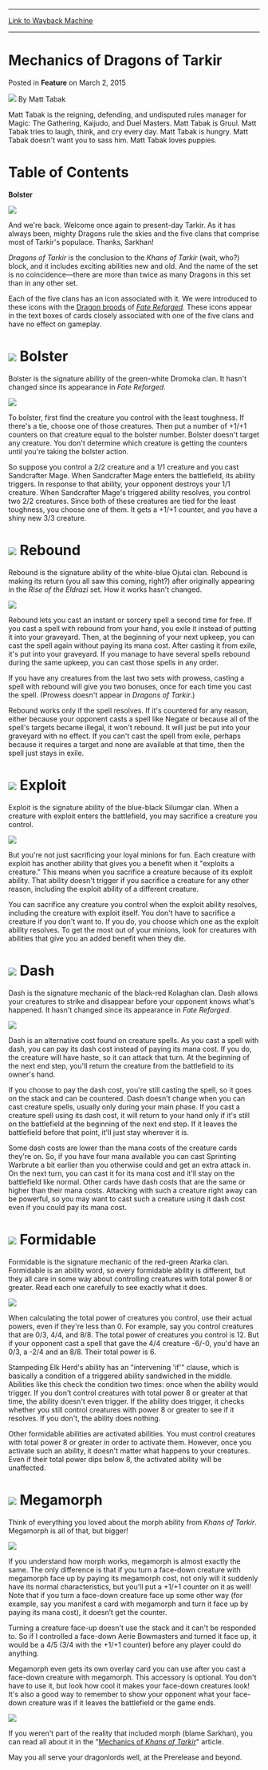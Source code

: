 
---
[Link to Wayback Machine](https://web.archive.org/web/20150302155457/http://magic.wizards.com/en/articles/archive/feature/mechanics-dragons-tarkir-2015-03-02)

[_metadata_:wayback_url]:- "http://magic.wizards.com/en/articles/archive/feature/mechanics-dragons-tarkir-2015-03-02"
[_metadata_:wayback_raw_url]:- "https://web.archive.org/web/20150302155457id_/http://magic.wizards.com/en/articles/archive/feature/mechanics-dragons-tarkir-2015-03-02"
[_metadata_:wayback_capture_timestamp]:- "2015-03-02 15:54:57+00:00"
[_metadata_:publish_date]:- "2015-03-02"
[_metadata_:generator]:- "Drupal 7 (http://drupal.org)"
[_metadata_:description]:- "The new and returning mechanics of Tarkir."
---


Mechanics of Dragons of Tarkir
==============================



 Posted in **Feature**
 on March 2, 2015 






![](https://media.magic.wizards.com/styles/auth_small/public/images/person/authorpic_matttabak.jpg)
By Matt Tabak




Matt Tabak is the reigning, defending, and undisputed rules manager for Magic: The Gathering, Kaijudo, and Duel Masters. Matt Tabak is Gruul. Matt Tabak tries to laugh, think, and cry every day. Matt Tabak is hungry. Matt Tabak doesn't want you to sass him. Matt Tabak loves puppies.
 





Table of Contents
=================



**Bolster**



![](https://media.wizards.com/images/magic/tcg/products/ktk/7uhasdf2usnhz/divider_sldjkfhkdf.jpg)



And we're back. Welcome once again to present-day Tarkir. As it has always been, mighty Dragons rule the skies and the five clans that comprise most of Tarkir's populace. Thanks, Sarkhan!



*Dragons of Tarkir* is the conclusion to the *Khans of Tarkir* (wait, who?) block, and it includes exciting abilities new and old. And the name of the set is no coincidence—there are more than twice as many Dragons in this set than in any other set.



Each of the five clans has an icon associated with it. We were introduced to these icons with the [Dragon broods](http://gatherer.wizards.com/Pages/Search/Default.aspx?output=spoiler&method=visual&action=advanced&set=%5B%22Fate+Reforged%22%5D&subtype=+%5Bdragon%5D&type=+%5Blegendary%5D) of [*Fate Reforged*](http://magic.wizards.com/en/articles/archive/feature/mechanics-fate-reforged-2014-12-29). These icons appear in the text boxes of cards closely associated with one of the five clans and have no effect on gameplay.




![](https://media.wizards.com/images/magic/tcg/products/ktk/7uhasdf2usnhz/divider_sldjkfhkdf.jpg)
Bolster
=======



Bolster is the signature ability of the green-white Dromoka clan. It hasn't changed since its appearance in *Fate Reforged*.



![](https://media.wizards.com/2015/dftyuvbd564776rvf/en_VJoNzbj1Th.png)



To bolster, first find the creature you control with the least toughness. If there's a tie, choose one of those creatures. Then put a number of +1/+1 counters on that creature equal to the bolster number. Bolster doesn't target any creature. You don't determine which creature is getting the counters until you're taking the bolster action.



So suppose you control a 2/2 creature and a 1/1 creature and you cast Sandcrafter Mage. When Sandcrafter Mage enters the battlefield, its ability triggers. In response to that ability, your opponent destroys your 1/1 creature. When Sandcrafter Mage's triggered ability resolves, you control two 2/2 creatures. Since both of these creatures are tied for the least toughness, you choose one of them. It gets a +1/+1 counter, and you have a shiny new 3/3 creature.




![](https://media.wizards.com/images/magic/tcg/products/ktk/7uhasdf2usnhz/divider_sldjkfhkdf.jpg)
Rebound
=======



Rebound is the signature ability of the white-blue Ojutai clan. Rebound is making its return (you all saw this coming, right?) after originally appearing in the *Rise of the Eldrazi* set. How it works hasn't changed.



![](https://media.wizards.com/2015/dftyuvbd564776rvf/en_IMfZM9PCgW.png)



Rebound lets you cast an instant or sorcery spell a second time for free. If you cast a spell with rebound from your hand, you exile it instead of putting it into your graveyard. Then, at the beginning of your next upkeep, you can cast the spell again without paying its mana cost. After casting it from exile, it's put into your graveyard. If you manage to have several spells rebound during the same upkeep, you can cast those spells in any order.



If you have any creatures from the last two sets with prowess, casting a spell with rebound will give you two bonuses, once for each time you cast the spell. (Prowess doesn't appear in *Dragons of Tarkir*.)



Rebound works only if the spell resolves. If it's countered for any reason, either because your opponent casts a spell like Negate or because all of the spell's targets became illegal, it won't rebound. It will just be put into your graveyard with no effect. If you can't cast the spell from exile, perhaps because it requires a target and none are available at that time, then the spell just stays in exile.




![](https://media.wizards.com/images/magic/tcg/products/ktk/7uhasdf2usnhz/divider_sldjkfhkdf.jpg)
Exploit
=======



Exploit is the signature ability of the blue-black Silumgar clan. When a creature with exploit enters the battlefield, you may sacrifice a creature you control.



![](https://media.wizards.com/2015/dftyuvbd564776rvf/en_pP67KZDyXy.png)



But you're not just sacrificing your loyal minions for fun. Each creature with exploit has another ability that gives you a benefit when it "exploits a creature." This means when you sacrifice a creature because of its exploit ability. That ability doesn't trigger if you sacrifice a creature for any other reason, including the exploit ability of a different creature.



You can sacrifice any creature you control when the exploit ability resolves, including the creature with exploit itself. You don't have to sacrifice a creature if you don't want to. If you do, you choose which one as the exploit ability resolves. To get the most out of your minions, look for creatures with abilities that give you an added benefit when they die.




![](https://media.wizards.com/images/magic/tcg/products/ktk/7uhasdf2usnhz/divider_sldjkfhkdf.jpg)
Dash
====



Dash is the signature mechanic of the black-red Kolaghan clan. Dash allows your creatures to strike and disappear before your opponent knows what's happened. It hasn't changed since its appearance in *Fate Reforged*.



![](https://media.wizards.com/2015/dftyuvbd564776rvf/en_e6E1MV7CbS.png)



Dash is an alternative cost found on creature spells. As you cast a spell with dash, you can pay its dash cost instead of paying its mana cost. If you do, the creature will have haste, so it can attack that turn. At the beginning of the next end step, you'll return the creature from the battlefield to its owner's hand.



If you choose to pay the dash cost, you're still casting the spell, so it goes on the stack and can be countered. Dash doesn't change when you can cast creature spells, usually only during your main phase. If you cast a creature spell using its dash cost, it will return to your hand only if it's still on the battlefield at the beginning of the next end step. If it leaves the battlefield before that point, it'll just stay wherever it is.



Some dash costs are lower than the mana costs of the creature cards they're on. So, if you have four mana available you can cast Sprinting Warbrute a bit earlier than you otherwise could and get an extra attack in. On the next turn, you can cast it for its mana cost and it'll stay on the battlefield like normal. Other cards have dash costs that are the same or higher than their mana costs. Attacking with such a creature right away can be powerful, so you may want to cast such a creature using it dash cost even if you could pay its mana cost.




![](https://media.wizards.com/images/magic/tcg/products/ktk/7uhasdf2usnhz/divider_sldjkfhkdf.jpg)
Formidable
==========



Formidable is the signature mechanic of the red-green Atarka clan. Formidable is an ability word, so every formidable ability is different, but they all care in some way about controlling creatures with total power 8 or greater. Read each one carefully to see exactly what it does.



![](https://media.wizards.com/2015/dftyuvbd564776rvf/en_PY6QAUKUoR.png)



When calculating the total power of creatures you control, use their actual powers, even if they're less than 0. For example, say you control creatures that are 0/3, 4/4, and 8/8. The total power of creatures you control is 12. But if your opponent cast a spell that gave the 4/4 creature -6/-0, you'd have an 0/3, a -2/4 and an 8/8. Their total power is 6.



Stampeding Elk Herd's ability has an "intervening 'if'" clause, which is basically a condition of a triggered ability sandwiched in the middle. Abilities like this check the condition two times: once when the ability would trigger. If you don't control creatures with total power 8 or greater at that time, the ability doesn't even trigger. If the ability does trigger, it checks whether you still control creatures with power 8 or greater to see if it resolves. If you don't, the ability does nothing.



Other formidable abilities are activated abilities. You must control creatures with total power 8 or greater in order to activate them. However, once you activate such an ability, it doesn't matter what happens to your creatures. Even if their total power dips below 8, the activated ability will be unaffected.




![](https://media.wizards.com/images/magic/tcg/products/ktk/7uhasdf2usnhz/divider_sldjkfhkdf.jpg)
Megamorph
=========



Think of everything you loved about the morph ability from *Khans of Tarkir*. Megamorph is all of that, but bigger!



![](https://media.wizards.com/2015/dftyuvbd564776rvf/en_G14uHw2nVv.png)



If you understand how morph works, megamorph is almost exactly the same. The only difference is that if you turn a face-down creature with megamorph face up by paying its megamorph cost, not only will it suddenly have its normal characteristics, but you'll put a +1/+1 counter on it as well! Note that if you turn a face-down creature face up some other way (for example, say you manifest a card with megamorph and turn it face up by paying its mana cost), it doesn’t get the counter.



Turning a creature face-up doesn't use the stack and it can't be responded to. So if I controlled a face-down Aerie Bowmasters and turned it face up, it would be a 4/5 (3/4 with the +1/+1 counter) before any player could do anything.



Megamorph even gets its own overlay card you can use after you cast a face-down creature with megamorph. This accessory is optional. You don't have to use it, but look how cool it makes your face-down creatures look! It's also a good way to remember to show your opponent what your face-down creature was if it leaves the battlefield or the game ends.



![](https://media.wizards.com/2015/dftyuvbd564776rvf/en_QTioWbxJij.png)



If you weren't part of the reality that included morph (blame Sarkhan), you can read all about it in the "[Mechanics of *Khans of Tarkir*](http://magic.wizards.com/en/articles/archive/feature/mechanics-khans-tarkir)" article.



May you all serve your dragonlords well, at the Prerelease and beyond.








